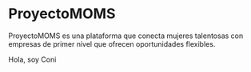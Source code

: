 # ProyectoMOMS
ProyectoMOMS es una plataforma que conecta mujeres talentosas con empresas de primer nivel que ofrecen oportunidades flexibles.

Hola, soy Coni